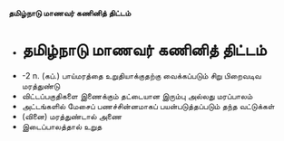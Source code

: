 **தமிழ்நாடு மாணவர் கணினித் திட்டம்**
- # தமிழ்நாடு மாணவர் கணினித் திட்டம்
- -2 n. (கப்.) பாய்மரத்தை உறுதியாக்குதற்கு வைக்கப்படும் சிறு பிறைவடிவ மரத்துண்டு
- விட்டப்பகுதிகளை இணைக்கும் தட்டையான இரும்பு அல்லது  மரப்பாலம்
- அட்டங்களில் மேசைப் பணச்சின்னமாகப் பயன்படுத்தப்படும் தந்த வட்டுக்கள்
- (வினை) மரத்துண்டால் அணை
- இடைப்பாலத்தால் உறுத

